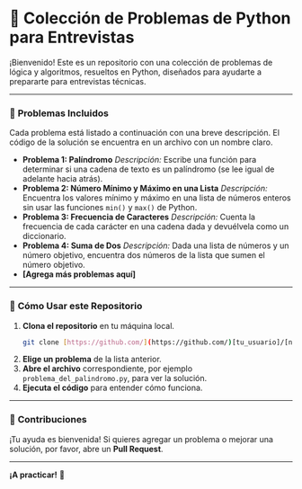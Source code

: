 # 🐍 Colección de Problemas de Python para Entrevistas

¡Bienvenido! Este es un repositorio con una colección de problemas de lógica y algoritmos, resueltos en Python, diseñados para ayudarte a prepararte para entrevistas técnicas. 

---

### 📝 **Problemas Incluidos**

Cada problema está listado a continuación con una breve descripción. El código de la solución se encuentra en un archivo con un nombre claro.
* **Problema 1: Palíndromo**
    _Descripción:_ Escribe una función para determinar si una cadena de texto es un palíndromo (se lee igual de adelante hacia atrás).
* **Problema 2: Número Mínimo y Máximo en una Lista**
    _Descripción:_ Encuentra los valores mínimo y máximo en una lista de números enteros sin usar las funciones `min()` y `max()` de Python.
* **Problema 3: Frecuencia de Caracteres**
    _Descripción:_ Cuenta la frecuencia de cada carácter en una cadena dada y devuélvela como un diccionario.
* **Problema 4: Suma de Dos**
    _Descripción:_ Dada una lista de números y un número objetivo, encuentra dos números de la lista que sumen el número objetivo.
* **[Agrega más problemas aquí]**

---

### 🚀 **Cómo Usar este Repositorio**

1.  **Clona el repositorio** en tu máquina local.
    ```bash
    git clone [https://github.com/](https://github.com/)[tu_usuario]/[nombre_del_repositorio].git
    ```
2.  **Elige un problema** de la lista anterior.
3.  **Abre el archivo** correspondiente, por ejemplo `problema_del_palindromo.py`, para ver la solución.
4.  **Ejecuta el código** para entender cómo funciona.

---

### 🤝 **Contribuciones**

¡Tu ayuda es bienvenida! Si quieres agregar un problema o mejorar una solución, por favor, abre un **Pull Request**.

---


**¡A practicar!** 💪
